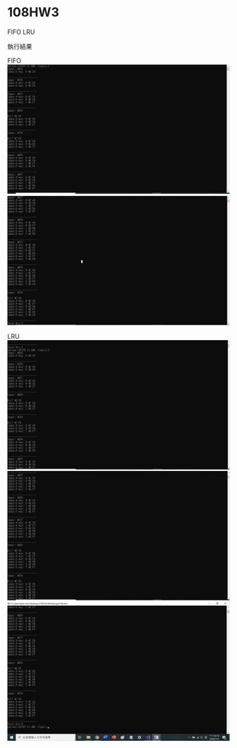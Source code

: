 # 108HW3
FIFO
LRU


執行結果

FIFO
![image](https://github.com/lin10901/108HW3/blob/master/hw3fifo-1.png)
![image](https://github.com/lin10901/108HW3/blob/master/hw3fifo-2.png)

LRU
![image](https://github.com/lin10901/108HW3/blob/master/hw3lru-1.png)
![image](https://github.com/lin10901/108HW3/blob/master/hw3lru-2.png)
![image](https://github.com/lin10901/108HW3/blob/master/hw3lru-3.png)
